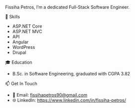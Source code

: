 Fissiha Petros, I’m a dedicated Full-Stack Software Engineer.

🔧 Skills
- ASP.NET Core
- ASP.NET MVC
- API
- Angular
- WordPress
- Drupal
    
🎓 Education
- B.Sc. in Software Engineering, graduated with CGPA 3.82

📫 Get In Touch
- 📧 Email: fissihapetros90@gmail.com
- 🌐 LinkedIn: https://www.linkedin.com/in/fissiha-petros/ 
